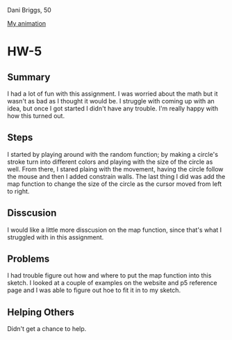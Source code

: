 Dani Briggs, 50

[My animation](https://dani-briggs.github.io/120-work/hw-6/)

# HW-5

## Summary

I had a lot of fun with this assignment. I was worried about the math but it wasn't as bad as I thought it would be. I struggle with coming up with an idea, but once I got started I didn't have any trouble. I'm really happy with how this turned out.

## Steps

I started by playing around with the random function; by making a circle's stroke turn into different colors and playing with the size of the circle as well. From there, I stared plaing with the movement, having the circle follow the mouse and then I added constrain walls. The last thing I did was add the map function to change the size of the circle as the cursor moved from left to right.

## Disscusion

I would like a little more disscusion on the map function, since that's what I struggled with in this assignment.


## Problems

I had trouble figure out how and where to put the map function into this sketch. I looked at a couple of examples on the website and p5 reference page and I was able to figure out hoe to fit it in to my sketch.

## Helping Others

Didn't get a chance to help.
